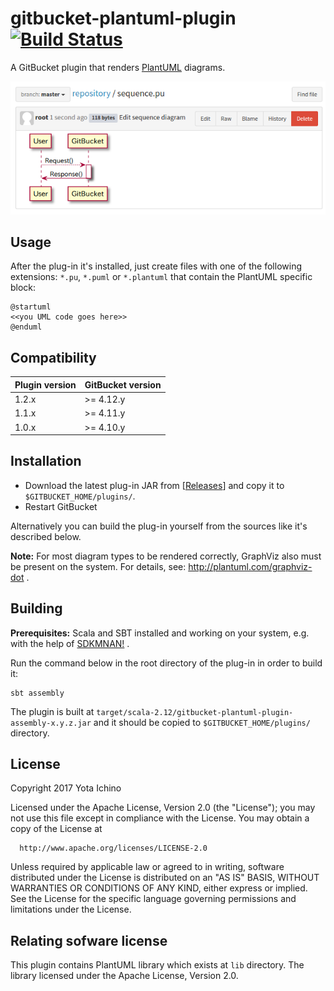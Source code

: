 gitbucket-plantuml-plugin [![Build Status](https://travis-ci.org/nus/gitbucket-plantuml-plugin.svg?branch=master)](https://travis-ci.org/nus/gitbucket-plantuml-plugin)
========
A GitBucket plugin that renders [PlantUML](http://plantuml.com/) diagrams.

![screenshot01.png](screenshots/screenshot01.png "screenshot01.png")

Usage
-----
After the plug-in it's installed, just create files with one of the following extensions: ```*.pu```, ```*.puml``` or ```*.plantuml``` that contain the PlantUML specific block:
```
@startuml
<<you UML code goes here>>
@enduml
```

Compatibility
-------------
Plugin version | GitBucket version
:--------------|:-----------------
1.2.x          | >= 4.12.y
1.1.x          | >= 4.11.y
1.0.x          | >= 4.10.y

Installation
------------
 - Download the latest plug-in JAR from [[Releases](https://github.com/nus/gitbucket-plantuml-plugin/releases)] and copy it to ```$GITBUCKET_HOME/plugins/```.
 - Restart GitBucket

Alternatively you can build the plug-in yourself from the sources like it's described below.

**Note:** For most diagram types to be rendered correctly, GraphViz also must be present on the system. For details, see: http://plantuml.com/graphviz-dot .

Building
----

**Prerequisites:** Scala and SBT installed and working on your system, e.g. with the help of [SDKMNAN!](http://sdkman.io/) .
 
Run the command below in the root directory of the plug-in in order to build it:

```
sbt assembly
```

The plugin is built at `target/scala-2.12/gitbucket-plantuml-plugin-assembly-x.y.z.jar` and it should be copied to ```$GITBUCKET_HOME/plugins/``` directory.


License
----

   Copyright 2017 Yota Ichino

   Licensed under the Apache License, Version 2.0 (the "License");
   you may not use this file except in compliance with the License.
   You may obtain a copy of the License at

      http://www.apache.org/licenses/LICENSE-2.0

   Unless required by applicable law or agreed to in writing, software
   distributed under the License is distributed on an "AS IS" BASIS,
   WITHOUT WARRANTIES OR CONDITIONS OF ANY KIND, either express or implied.
   See the License for the specific language governing permissions and
   limitations under the License.

Relating sofware license
----

This plugin contains PlantUML library which exists at `lib` directory.
The library licensed under the Apache License, Version 2.0.
